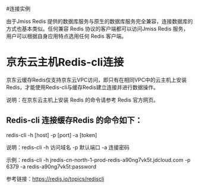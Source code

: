 ﻿#连接实例

由于Jmiss Redis 提供的数据库服务与原生的数据库服务完全兼容，连接数据库的方式也基本类似。任何兼容 Redis 协议的客户端都可以访问Jmiss Redis 服务，用户可以根据自身应用特点选用任何 Redis 客户端。


# 京东云主机Redis-cli连接

京东云缓存Redis仅支持京东云VPC访问，即只有在相同VPC中的云主机上安装Redis，才能使用Redis-cli与缓存Redis建立连接并进行数据操作。

说明：在京东云主机上安装 Redis 的命令请参考 Redis 官方网页。

## Redis-cli 连接缓存Redis 的命令如下：

redis-cli -h [host] -p [port] -a [token]

说明：redis-cli -h 访问域名 -p 默认端口 -a 连接密码

示例：redis-cli -h jredis-cn-north-1-prod-redis-a90ng7vk5t.jdcloud.com -p 6379 -a redis-a90ng7vk5t:password

参考链接：https://redis.io/topics/rediscli

